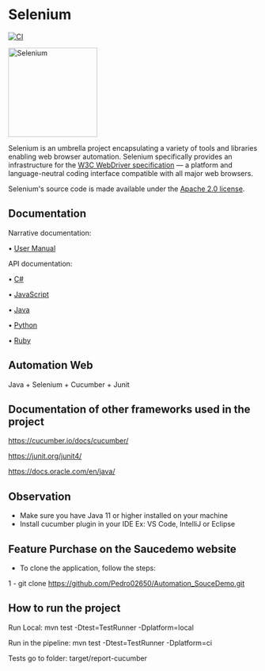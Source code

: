 # Selenium

[![CI](https://github.com/SeleniumHQ/selenium/actions/workflows/ci.yml/badge.svg?branch=trunk&event=schedule)](https://github.com/SeleniumHQ/selenium/actions/workflows/ci.yml)

<a href="https://selenium.dev"><img src="https://selenium.dev/images/selenium_logo_square_green.png" width="180" alt="Selenium"/></a>

Selenium is an umbrella project encapsulating a variety of tools and
libraries enabling web browser automation. Selenium specifically
provides an infrastructure for the [W3C WebDriver specification](https://w3c.github.io/webdriver/)
— a platform and language-neutral coding interface compatible with all
major web browsers.

Selenium's source code is made available under the [Apache 2.0 license](https://github.com/SeleniumHQ/selenium/blob/trunk/LICENSE).

## Documentation

Narrative documentation:

•⁠  ⁠[User Manual](https://selenium.dev/documentation/)

API documentation:

•⁠  ⁠[C#](https://seleniumhq.github.io/selenium/docs/api/dotnet/)

•⁠  ⁠[JavaScript](https://seleniumhq.github.io/selenium/docs/api/javascript/)

•⁠  ⁠[Java](https://seleniumhq.github.io/selenium/docs/api/java/index.html)

•⁠  ⁠[Python](https://seleniumhq.github.io/selenium/docs/api/py/)

•⁠  ⁠[Ruby](https://seleniumhq.github.io/selenium/docs/api/rb/)


## Automation Web
Java + Selenium + Cucumber + Junit

## Documentation of other frameworks used in the project

https://cucumber.io/docs/cucumber/

https://junit.org/junit4/

https://docs.oracle.com/en/java/

## Observation
 - Make sure you have Java 11 or higher installed on your machine
 - Install cucumber plugin in your IDE Ex: VS Code, IntelliJ or Eclipse

## Feature Purchase on the Saucedemo website

- To clone the application, follow the steps:

1 - git clone https://github.com/Pedro02650/Automation_SouceDemo.git

## How to run the project

Run Local:
mvn test -Dtest=TestRunner -Dplatform=local

Run in the pipeline: 
mvn test -Dtest=TestRunner -Dplatform=ci

Tests go to folder:
target/report-cucumber

